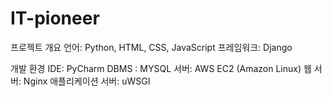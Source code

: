 # IT-pioneer

프로젝트 개요
언어: Python, HTML, CSS, JavaScript
프레임워크: Django

개발 환경
IDE: PyCharm
DBMS : MYSQL
서버: AWS EC2 (Amazon Linux)
웹 서버: Nginx
애플리케이션 서버: uWSGI
